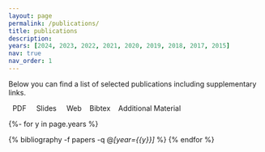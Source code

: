```yaml
---
layout: page
permalink: /publications/
title: publications
description: 
years: [2024, 2023, 2022, 2021, 2020, 2019, 2018, 2017, 2015]
nav: true
nav_order: 1
---
```

<!-- _pages/publications.md -->
<div class="publications">

<p>Below you can find a list of selected publications including supplementary links.</p>
<p><span class="downloadpdf"><a href="#publications"><i class="fa fa-file-pdf"></i></a>&nbsp;&nbsp;PDF&nbsp;&nbsp;</span>
<span class="downloadpdf"><a href="#publications"><i class="fa fa-file-powerpoint"></i></a>&nbsp;&nbsp;Slides&nbsp;&nbsp;</span>
<span class="download"><a href="#publications"><i class="fa fa-globe"></i></a>&nbsp;&nbsp;Web&nbsp;&nbsp;<a href="#publications"><i class="fa fa-link"></i></a>&nbsp;&nbsp;Bibtex&nbsp;&nbsp;<a href="#publications"><i class="fa fa-code"></i></a>&nbsp;&nbsp;Additional Material</span></p>


{%- for y in page.years %}
  <!-- <h2 class="year">{{y}}</h2> -->
  {% bibliography -f papers -q @*[year={{y}}]* %}
{% endfor %}

</div>
